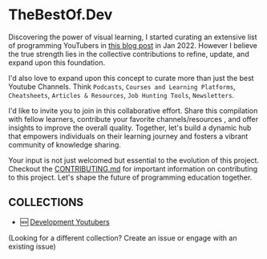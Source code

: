# TheBestOf.Dev

Discovering the power of visual learning, I started curating an extensive list of programming YouTubers in [this blog post](https://mattcsmith.dev/content/the-ultimate-list-of-developer-youtube-channels) in Jan 2022. However I believe the true strength lies in the collective contributions to refine, update, and expand upon this foundation.

I'd also love to expand upon this concept to curate more than just the best Youtube Channels. Think `Podcasts`, `Courses and Learning Platforms`, `Cheatsheets`, `Articles & Resources`, `Job Hunting Tools`, `Newsletters`.

I'd like to invite you to join in this collaborative effort. Share this compilation with fellow learners, contribute your favorite channels/resources , and offer insights to improve the overall quality. Together, let's build a dynamic hub that empowers individuals on their learning journey and fosters a vibrant community of knowledge sharing.

Your input is not just welcomed but essential to the evolution of this project. Checkout the [CONTRIBUTING.md](CONTRIBUTING.md) for important information on contributing to this project. Let's shape the future of programming education together.

## COLLECTIONS

- 🆕 [Development Youtubers](Development-Youtubers.md)

(Looking for a different collection? Create an issue or engage with an existing issue)
